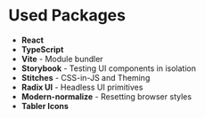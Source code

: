 # Used Packages

- **React**
- **TypeScript**
- **Vite** - Module bundler
- **Storybook** - Testing UI components in isolation
- **Stitches** - CSS-in-JS and Theming
- **Radix UI** - Headless UI primitives
- **Modern-normalize** - Resetting browser styles
- **Tabler Icons**
